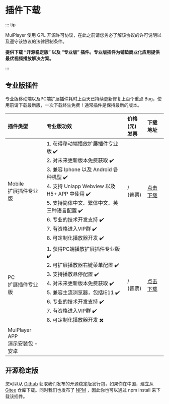 # 插件下载

::: tip

MuiPlayer 使用 GPL 开源许可协议，在此之前请您务必了解该协议的许可说明以及遵守该协议的法律限制条件。

**提供下载 “开源稳定版” 以及 “专业版” 插件。专业版插件为铺垫商业化应用提供最优视频播放解决方案。**

::: 



## 专业版插件

专业版移动端以及PC端扩展插件耗时上百天已持续更新修复上百个重点 Bug，使用前请下载最新版，一次下载终生免费！通常插件是保持最新的版本。

| 插件类型                              | 专业版功效                                                   | 价格(元)<br />发票 | 下载地址                                          |
| :------------------------------------ | :----------------------------------------------------------- | :----------------- | :------------------------------------------------ |
| Mobile<br />扩展插件专业版            | 1. 获得移动端播放扩展插件专业版 ✔️ <br />2. 对未来更新版本免费获取 ✔️<br />3. 兼容 Iphone 以及 Android 各种机型 ✔️<br />4. 支持 Uniapp Webview 以及 H5+ APP 中使用 ✔️<br />5. 支持简体中文、繁体中文、英三种语言配置 ✔️<br />6. 专业的技术开发支持 ✔️<br />7. 有资格进入VIP群 ✔️<br />8. 可定制化播放器开发 ✔️ | / <br />(普票)     | [点击下载](https://www.syjshare.com/res/Y72J06RN) |
| PC<br />扩展插件专业版                | 1. 获得PC端播放扩展插件专业版 ✔️<br />2. 可扩展播放器右键菜单配置 ✔️<br />3. 支持播放悬停配置 ✔️<br />4. 对未来更新版本免费获取 ✔️<br />5. 兼容主流浏览器，包括IE11 ✔️<br />6. 专业的技术开发支持 ✔️<br />7. 有资格进入VIP群 ✔️<br />8. 可定制化播放器开发 ✖️ | /<br />(普票)      | [点击下载](https://www.syjshare.com/res/MV583BQQ) |
| MuiPlayer APP <br />演示安装包 - 安卓 |                                                              |                    |                                                   |



## 开源稳定版

您可以从 [Github](https://github.com/muiplayer/hello-muiplayer) 获取我们发布的开源稳定版发行包，如果你在中国，建立从 [Gitee](https://gitee.com/muiplayer/hello-muiplayer) 仓库下载。同时我们也发布了 [NPM](https://www.npmjs.com/search?q=muiplayer) ，因此你也可以通过 npm install 来下载该插件。


